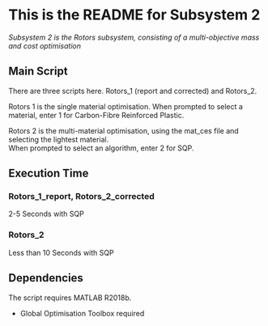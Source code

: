 # This is the README for Subsystem 2

*Subsystem 2 is the Rotors subsystem, consisting of a multi-objective mass and cost optimisation*

## Main Script

There are three scripts here. Rotors_1 (report and corrected) and Rotors_2.
  
Rotors 1 is the single material optimisation. 
When prompted to select a material, enter 1 for Carbon-Fibre Reinforced Plastic.  
  
Rotors 2 is the multi-material optimisation, using the mat_ces file and selecting the lightest material.  
When prompted to select an algorithm, enter 2 for SQP.  

## Execution Time

### Rotors_1_report, Rotors_2_corrected
2-5 Seconds with SQP

### Rotors_2
Less than 10 Seconds with SQP

## Dependencies

The script requires MATLAB R2018b.
* Global Optimisation Toolbox required
